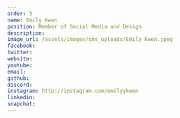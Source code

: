 ```yaml
---
order: 5
name: Emily Kwen
position: Member of Social Media and Design
description: 
image_url: /assets/images/cms_uploads/Emily Kwen.jpeg
facebook: 
twitter: 
website: 
youtube: 
email: 
github: 
discord: 
instagram: http://instagram.com/emilyykwen
linkedin: 
snapchat: 
---
```

